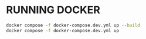 # RUNNING DOCKER

```sh
docker compose -f docker-compose.dev.yml up --build
docker compose -f docker-compose.dev.yml up

```
